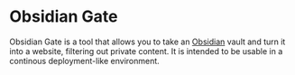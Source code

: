# Obsidian Gate
Obsidian Gate is a tool that allows you to take an [Obsidian](https://obsidian.md/) vault and turn it into a website, filtering out private content. It is intended to be usable in a continous deployment-like environment.
